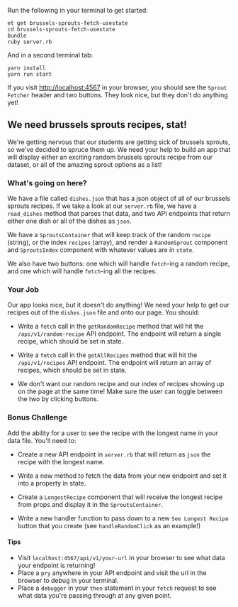 Run the following in your terminal to get started:

```no-highlight
et get brussels-sprouts-fetch-usestate
cd brussels-sprouts-fetch-usestate
bundle
ruby server.rb
```

And in a second terminal tab:

```no-highlight
yarn install
yarn run start
```

If you visit <http://localhost:4567> in your browser, you should see the `Sprout Fetcher` header and two buttons. They look nice, but they don't do anything yet!

## We need brussels sprouts recipes, stat!

We're getting nervous that our students are getting sick of brussels sprouts, so we've decided to spruce them up. We need your help to build an app that will display either an exciting random brussels sprouts recipe from our dataset, or all of the amazing sprout options as a list!

### What's going on here?

We have a file called `dishes.json` that has a json object of all of our brussels sprouts recipes. If we take a look at our `server.rb` file, we have a `read_dishes` method that parses that data, and two API endpoints that return either one dish or all of the dishes as `json`.

We have a `SproutsContainer` that will keep track of the random `recipe` (string), or the index `recipes` (array), and render a `RandomSprout` component and `SproutsIndex` component with whatever values are in `state`.

We also have two buttons: one which will handle `fetch`-ing a random recipe, and one which will handle `fetch`-ing all the recipes.

### Your Job

Our app looks nice, but it doesn't do anything! We need your help to get our recipes out of the `dishes.json` file and onto our page. You should:

- Write a `fetch` call in the `getRandomRecipe` method that will hit the `/api/v1/random-recipe` API endpoint. The endpoint will return a single recipe, which should be set in state.

- Write a `fetch` call in the `getAllRecipes` method that will hit the `/api/v1/recipes` API endpoint. The endpoint will return an array of recipes, which should be set in state.

- We don't want our random recipe and our index of recipes showing up on the page at the same time! Make sure the user can toggle between the two by clicking buttons.

### Bonus Challenge

Add the ability for a user to see the recipe with the longest name in your data file. You'll need to:

- Create a new API endpoint in `server.rb` that will return as `json` the recipe with the longest name.

- Write a new method to fetch the data from your new endpoint and set it into a property in state.

- Create a `LongestRecipe` component that will receive the longest recipe from props and display it in the `SproutsContainer`.

- Write a new handler function to pass down to a new `See Longest Recipe` button that you create (see `handleRandomClick` as an example!)

#### Tips

- Visit `localhost:4567/api/v1/your-url` in your browser to see what data your endpoint is returning!
- Place a `pry` anywhere in your API endpoint and visit the url in the browser to debug in your terminal.
- Place a `debugger` in your `then` statement in your `fetch` request to see what data you're passing through at any given point.
